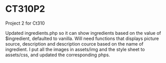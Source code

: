# CT310P2
Project 2 for Ct310

Updated ingredients.php so it can show ingredients based on the value of $ingredient, defaulted to vanilla. 
Will need functions that displays picture source, description and description cource based on the name of ingredient.
I put all the images in assets/img and the style sheet to assets/css, and updated the corresponding phps. 
